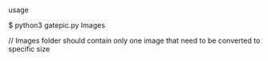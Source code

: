 usage

$ python3 gatepic.py Images

// Images folder should contain only one image that need to be converted to specific size
